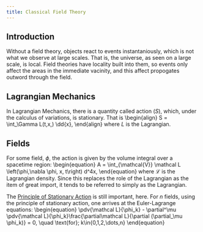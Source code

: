```yaml
---
title: Classical Field Theory
---
```



## Introduction
<div style="display:none">$\nextSection$</div>

Without a field theory, objects react to events instantaniously, which is not what we observe at large scales.
That is, the universe, as seen on a large scale, is local.
Field theories have locality built into them, so events only affect the areas in the immediate vacinity, and this affect propogates outword through the field.


## Lagrangian Mechanics
<div style="display:none">$\nextSection$</div>


In Lagrangian Mechanics, there is a quantity called action ($S$), which, under the calculus of variations, is stationary.
That is
\begin{align}
	S = \int_\Gamma L(t,x,) \dd{x},
\end{align}
where $L$ is the Lagrangian.


## Fields
<div style="display:none">$\nextSection$</div>


For some field, $\phi$, the action is given by the volume integral over a spacetime region:
\begin{equation}
	A = \int_{\mathcal{V}} \mathcal L \left(\phi,\nabla \phi, x, t\right) d^4x,
\end{equation}
where $\mathcal L$ is the Lagrangian density.
Since this replaces the role of the Lagrangian as the item of great import, it tends to be referred to simply as the Lagrangian.

The [Principle of Stationary Action](action.html#principle-of-stationary-action)[](action.md#principle-of-stationary-action) is still important, here.
For $n$ fields, using the principle of stationary action, one arrives at the Euler-Lagrange equations:
\begin{equation}
	\pdv{\mathcal L}{\phi_k} - \partial^\mu \pdv{\mathcal L}{\phi_k}\frac{\partial\mathcal L}{\partial (\partial_\mu \phi_k)} = 0, \quad \text{for}\; k\in\{0,1,2,\dots,n\}
\end{equation}